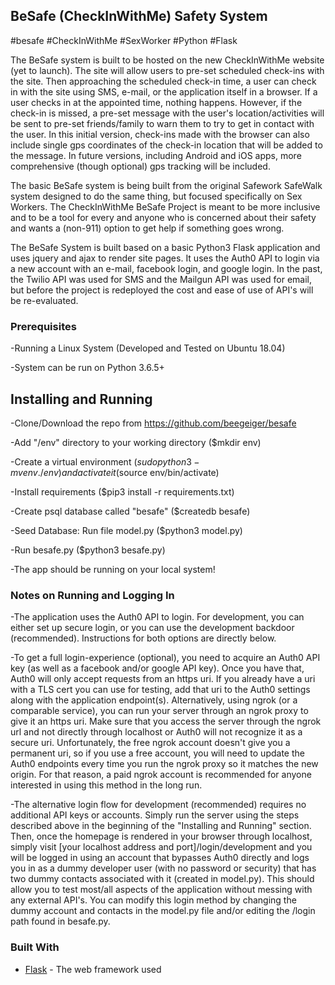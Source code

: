 ## BeSafe (CheckInWithMe) Safety System
#besafe #CheckInWithMe #SexWorker #Python #Flask

The BeSafe system is built to be hosted on the new CheckInWithMe website (yet to launch). The site will allow users to pre-set scheduled check-ins with the site. Then approaching the scheduled check-in time, a user can check in with the site using SMS, e-mail, or the application itself in a browser. If a user checks in at the appointed time, nothing happens. However, if the check-in is missed, a pre-set message with the user's location/activities will be sent to pre-set friends/family to warn them to try to get in contact with the user. In this initial version, check-ins made with the browser can also include single gps coordinates of the check-in location that will be added to the message. In future versions, including Android and iOS apps, more comprehensive (though optional) gps tracking will be included.

The basic BeSafe system is being built from the original Safework SafeWalk system designed to do the same thing, but focused specifically on Sex Workers. The CheckInWithMe BeSafe Project is meant to be more inclusive and to be a tool for every and anyone who is concerned about their safety and wants a (non-911) option to get help if something goes wrong.

The BeSafe System is built based on a basic Python3 Flask application and uses jquery and ajax to render site pages. It uses the Auth0 API to login via a new account with an e-mail, facebook login, and google login. In the past, the Twilio API was used for SMS and the Mailgun API was used for email, but before the project is redeployed the cost and ease of use of API's will be re-evaluated.

### Prerequisites

-Running a Linux System (Developed and Tested on Ubuntu 18.04)

-System can be run on Python 3.6.5+

## Installing and Running

-Clone/Download the repo from https://github.com/beegeiger/besafe

-Add "/env" directory to your working directory ($mkdir env)

-Create a virtual environment ($sudo python3 -m venv ./env) and activate it ($source env/bin/activate)

-Install requirements ($pip3 install -r requirements.txt)

-Create psql database called "besafe" ($createdb besafe)

-Seed Database: Run file model.py ($python3 model.py)

-Run besafe.py ($python3 besafe.py)

-The app should be running on your local system!

### Notes on Running and Logging In

-The application uses the Auth0 API to login. For development, you can either set up secure login, or you can use the development backdoor (recommended). Instructions for both options are directly below.

-To get a full login-experience (optional), you need to acquire an Auth0 API key (as well as a facebook and/or google API key). Once you have that, Auth0 will only accept requests from an https uri. If you already have a uri with a TLS cert you can use for testing, add that uri to the Auth0 settings along with the application endpoint(s). Alternatively, using ngrok (or a comparable service), you can run your server through an ngrok proxy to give it an https uri. Make sure that you access the server through the ngrok url and not directly through localhost or Auth0 will not recognize it as a secure uri. Unfortunately, the free ngrok account doesn't give you a permanent uri, so if you use a free account, you will need to update the Auth0 endpoints every time you run the ngrok proxy so it matches the new origin. For that reason, a paid ngrok account is recommended for anyone interested in using this method in the long run.

-The alternative login flow for development (recommended) requires no additional API keys or accounts. Simply run the server using the steps described above in the beginning of the "Installing and Running" section. Then, once the homepage is rendered in your browser through localhost, simply visit [your localhost address and port]/login/development and you will be logged in using an account that bypasses Auth0 directly and logs you in as a dummy developer user (with no password or security) that has two dummy contacts associated with it (created in model.py). This should allow you to test most/all aspects of the application without messing with any external API's. You can modify this login method by changing the dummy account and contacts in the model.py file and/or editing the /login path found in besafe.py.

### Built With

* [Flask](http://flask.pocoo.org/) - The web framework used

